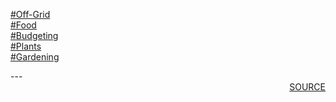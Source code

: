 <a href='tag-Off-Grid.html'>#Off-Grid</a>\
<a href='tag-Food.html'>#Food</a>\
<a href='tag-Budgeting.html'>#Budgeting</a>\
<a href='tag-Plants.html'>#Plants</a>\
<a href='tag-Gardening.html'>#Gardening</a>
<div style='page-break-after: always;'></div>
---
<div style='page-break-after: always;'></div>

<div style='text-align: right'>
<a href=''>SOURCE</a>
</div>
